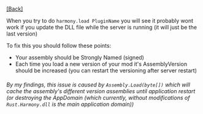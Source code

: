 [[Back]](../README.md)

When you try to do `harmony.load PluginName` you will see it probably wont work if you update the DLL file while the server is running (it will just be the last version)

To fix this you should follow these points:
* Your assembly should be Strongly Named (signed)
* Each time you load a new version of your mod it's AssemblyVersion should be increased (you can restart the versioning after server restart) 

###### *By my findings, this issue is caused by `Assembly.Load(byte[])` which will cache the assembly's different version assemblies until application restart (or destroying the AppDomain (which currently, without modifications of `Rust.Harmony.dll` is the main application domain))*
